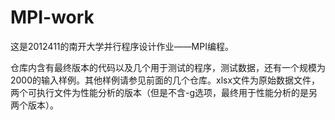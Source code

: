 # MPI-work
这是2012411的南开大学并行程序设计作业——MPI编程。

仓库内含有最终版本的代码以及几个用于测试的程序，测试数据，还有一个规模为2000的输入样例。其他样例请参见前面的几个仓库。xlsx文件为原始数据文件，两个可执行文件为性能分析的版本（但是不含-g选项，最终用于性能分析的是另两个版本）。

